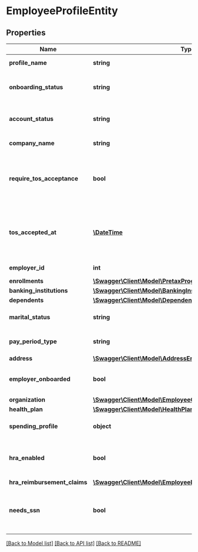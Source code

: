 # EmployeeProfileEntity

## Properties
Name | Type | Description | Notes
------------ | ------------- | ------------- | -------------
**profile_name** | **string** | type of profile | [default to 'employee']
**onboarding_status** | **string** | How far through onboarding a user is | [default to 'onboarded']
**account_status** | **string** | The employee&#x27;s account status | [default to 'not_enrolled']
**company_name** | **string** | Employer Name | [default to 'Acme co.']
**require_tos_acceptance** | **bool** | Indicates whether or not the user needs to accept the employee TOS | [optional] 
**tos_accepted_at** | [**\DateTime**](\DateTime.md) | Date that the employee&#x27;s terms of service were accepted | [optional] 
**employer_id** | **int** | Employer ID | [default to 1]
**enrollments** | [**\Swagger\Client\Model\PretaxProgramEnrollmentCollectionEntity**](PretaxProgramEnrollmentCollectionEntity.md) |  | [optional] 
**banking_institutions** | [**\Swagger\Client\Model\BankingInstitutionConnectionEntity[]**](BankingInstitutionConnectionEntity.md) |  | [optional] 
**dependents** | [**\Swagger\Client\Model\DependentEntity**](DependentEntity.md) |  | [optional] 
**marital_status** | **string** | Employee marital status | [optional] [default to 'single']
**pay_period_type** | **string** | Frequency of employer payroll | [optional] [default to 'weekly']
**address** | [**\Swagger\Client\Model\AddressEntity**](AddressEntity.md) |  | [optional] 
**employer_onboarded** | **bool** | Has employer completed onboarding | [optional] [default to true]
**organization** | [**\Swagger\Client\Model\EmployeeOrganizationEntity**](EmployeeOrganizationEntity.md) |  | [optional] 
**health_plan** | [**\Swagger\Client\Model\HealthPlanEntity**](HealthPlanEntity.md) |  | [optional] 
**spending_profile** | **object** | Employee spending profile | [optional] 
**hra_enabled** | **bool** | Whether employee is has HRA enabled or not | 
**hra_reimbursement_claims** | [**\Swagger\Client\Model\EmployeeReimbursementClaimEntity[]**](EmployeeReimbursementClaimEntity.md) |  | [optional] 
**needs_ssn** | **bool** | Whether or not we need an SSN from this employee | 

[[Back to Model list]](../README.md#documentation-for-models) [[Back to API list]](../README.md#documentation-for-api-endpoints) [[Back to README]](../README.md)

